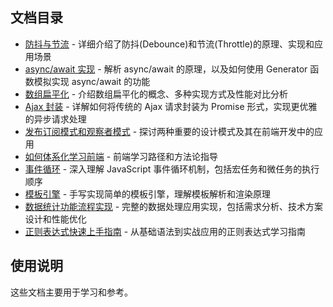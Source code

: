 ## 文档目录

- [防抖与节流](./1.防抖与节流.md) - 详细介绍了防抖(Debounce)和节流(Throttle)的原理、实现和应用场景
- [async/await 实现](./2.async%20await实现.md) - 解析 async/await 的原理，以及如何使用 Generator 函数模拟实现 async/await 的功能
- [数组扁平化](./3.数组扁平化.md) - 介绍数组扁平化的概念、多种实现方式及性能对比分析
- [Ajax 封装](./4.Ajax封装.md) - 详解如何将传统的 Ajax 请求封装为 Promise 形式，实现更优雅的异步请求处理
- [发布订阅模式和观察者模式](./5.发布订阅模式和观察者模式.md) - 探讨两种重要的设计模式及其在前端开发中的应用
- [如何体系化学习前端](./6.如何体系化学习前端.md) - 前端学习路径和方法论指导
- [事件循环](./7.事件循环.md) - 深入理解 JavaScript 事件循环机制，包括宏任务和微任务的执行顺序
- [模板引擎](./8.模板引擎.md) - 手写实现简单的模板引擎，理解模板解析和渲染原理
- [数据统计功能流程实现](./9.数据统计功能流程实现.md) - 完整的数据处理应用实现，包括需求分析、技术方案设计和性能优化
- [正则表达式快速上手指南](./10.正则表达式快速上手指南.md) - 从基础语法到实战应用的正则表达式学习指南

## 使用说明

这些文档主要用于学习和参考。
